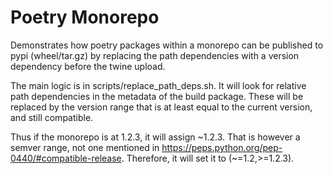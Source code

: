 # Poetry Monorepo
Demonstrates how poetry packages within a monorepo can be published to pypi (wheel/tar.gz) by replacing the path dependencies with a version dependency before the twine upload.

The main logic is in scripts/replace_path_deps.sh. 
It will look for relative path dependencies in the metadata of the build package.
These will be replaced by the version range that is at least equal to the current version, and still compatible.

Thus if the monorepo is at 1.2.3, it will assign ~1.2.3. 
That is however a semver range, not one mentioned in https://peps.python.org/pep-0440/#compatible-release.
Therefore, it will set it to (~=1.2,>=1.2.3).
